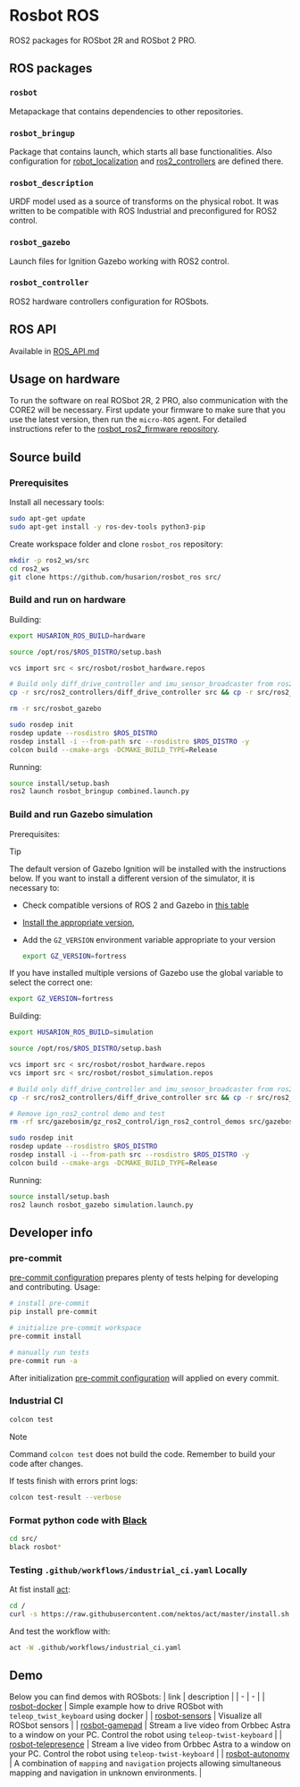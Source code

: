 # Rosbot ROS

ROS2 packages for ROSbot 2R and ROSbot 2 PRO.

## ROS packages

### `rosbot`

Metapackage that contains dependencies to other repositories.

### `rosbot_bringup`

Package that contains launch, which starts all base functionalities. Also configuration for [robot_localization](https://github.com/cra-ros-pkg/robot_localization) and [ros2_controllers](https://github.com/ros-controls/ros2_controllers) are defined there.

### `rosbot_description`

URDF model used as a source of transforms on the physical robot. It was written to be compatible with ROS Industrial and preconfigured for ROS2 control.

### `rosbot_gazebo`

Launch files for Ignition Gazebo working with ROS2 control.

### `rosbot_controller`

ROS2 hardware controllers configuration for ROSbots.

## ROS API

Available in [ROS_API.md](./ROS_API.md)

## Usage on hardware

To run the software on real ROSbot 2R, 2 PRO, also communication with the CORE2 will be necessary.
First update your firmware to make sure that you use the latest version, then run the `micro-ROS` agent.
For detailed instructions refer to the [rosbot_ros2_firmware repository](https://github.com/husarion/rosbot_ros2_firmware).

## Source build

### Prerequisites

Install all necessary tools:

```bash
sudo apt-get update
sudo apt-get install -y ros-dev-tools python3-pip
```

Create workspace folder and clone `rosbot_ros` repository:

```bash
mkdir -p ros2_ws/src
cd ros2_ws
git clone https://github.com/husarion/rosbot_ros src/
```

### Build and run on hardware

Building:

```bash
export HUSARION_ROS_BUILD=hardware

source /opt/ros/$ROS_DISTRO/setup.bash

vcs import src < src/rosbot/rosbot_hardware.repos

# Build only diff_drive_controller and imu_sensor_broadcaster from ros2_controllers
cp -r src/ros2_controllers/diff_drive_controller src && cp -r src/ros2_controllers/imu_sensor_broadcaster src && rm -rf src/ros2_controllers

rm -r src/rosbot_gazebo

sudo rosdep init
rosdep update --rosdistro $ROS_DISTRO
rosdep install -i --from-path src --rosdistro $ROS_DISTRO -y
colcon build --cmake-args -DCMAKE_BUILD_TYPE=Release
```

Running:

```bash
source install/setup.bash
ros2 launch rosbot_bringup combined.launch.py
```

### Build and run Gazebo simulation

Prerequisites:

> [!TIP]
> The default version of Gazebo Ignition will be installed with the instructions below. If you want to install a different version of the simulator, it is necessary to:
>
> - Check compatible versions of ROS 2 and Gazebo in [this table](https://gazebosim.org/docs/garden/ros_installation#summary-of-compatible-ros-and-gazebo-combinations)
> - [Install the appropriate version](https://gazebosim.org/docs/fortress/install_ubuntu#binary-installation-on-ubuntu),
> - Add the `GZ_VERSION` environment variable appropriate to your version
>
>   ```bash
>   export GZ_VERSION=fortress
>   ```

If you have installed multiple versions of Gazebo use the global variable to select the correct one:

```bash
export GZ_VERSION=fortress
```

Building:

```bash
export HUSARION_ROS_BUILD=simulation

source /opt/ros/$ROS_DISTRO/setup.bash

vcs import src < src/rosbot/rosbot_hardware.repos
vcs import src < src/rosbot/rosbot_simulation.repos

# Build only diff_drive_controller and imu_sensor_broadcaster from ros2_controllers
cp -r src/ros2_controllers/diff_drive_controller src && cp -r src/ros2_controllers/imu_sensor_broadcaster src && rm -rf src/ros2_controllers

# Remove ign_ros2_control demo and test
rm -rf src/gazebosim/gz_ros2_control/ign_ros2_control_demos src/gazebosim/gz_ros2_control/gz_ros2_control_tests

sudo rosdep init
rosdep update --rosdistro $ROS_DISTRO
rosdep install -i --from-path src --rosdistro $ROS_DISTRO -y
colcon build --cmake-args -DCMAKE_BUILD_TYPE=Release
```

Running:

```bash
source install/setup.bash
ros2 launch rosbot_gazebo simulation.launch.py
```

## Developer info

### pre-commit

[pre-commit configuration](.pre-commit-config.yaml) prepares plenty of tests helping for developing and contributing. Usage:

```bash
# install pre-commit
pip install pre-commit

# initialize pre-commit workspace
pre-commit install

# manually run tests
pre-commit run -a
```

After initialization [pre-commit configuration](.pre-commit-config.yaml) will applied on every commit.

### Industrial CI

```bash
colcon test
```

> [!NOTE]
> Command `colcon test` does not build the code. Remember to build your code after changes.

If tests finish with errors print logs:

``` bash
colcon test-result --verbose
```

### Format python code with [Black](https://github.com/psf/black)

```bash
cd src/
black rosbot*
```

### Testing `.github/workflows/industrial_ci.yaml` Locally

At fist install [act](https://github.com/nektos/act):

```bash
cd /
curl -s https://raw.githubusercontent.com/nektos/act/master/install.sh | sudo bash
```

And test the workflow with:

```bash
act -W .github/workflows/industrial_ci.yaml
```

## Demo

Below you can find demos with ROSbots:
| link | description |
| - | - |
| [rosbot-docker](https://github.com/husarion/rosbot-docker/tree/ros2) | Simple example how to drive ROSbot with `teleop_twist_keyboard` using docker |
| [rosbot-sensors](https://github.com/husarion/rosbot-sensors) | Visualize all ROSbot sensors |
| [rosbot-gamepad](https://github.com/husarion/rosbot-gamepad) | Stream a live video from Orbbec Astra to a window on your PC. Control the robot using `teleop-twist-keyboard` |
| [rosbot-telepresence](https://github.com/husarion/rosbot-telepresence) | Stream a live video from Orbbec Astra to a window on your PC. Control the robot using `teleop-twist-keyboard` |
| [rosbot-autonomy](https://github.com/husarion/rosbot-autonomy) | A combination of `mapping` and `navigation` projects allowing simultaneous mapping and navigation in unknown environments.  |
